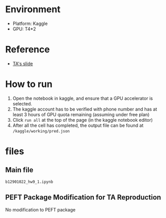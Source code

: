 # Environment
- Platform: Kaggle
- GPU: T4*2
# Reference
- [TA's slide](https://speech.ee.ntu.edu.tw/~hylee/ml/ml2025-course-data/hw9.pdf)
# How to run
1. Open the notebook in kaggle, and ensure that a GPU accelerator is selected.
2. The kaggle account has to be verified with phone number and has at least 3 hours of GPU quota remaining (assuming under free plan)
3. Click `run all` at the top of the page (in the kaggle notebook editor)
4. After all the cell has completed, the output file can be found at `/kaggle/working/pred.json`
# files
## Main file
```main
b12901022_hw9_1.ipynb
```
## PEFT Package Modification for TA Reproduction
No modification to PEFT package
```replace
```
